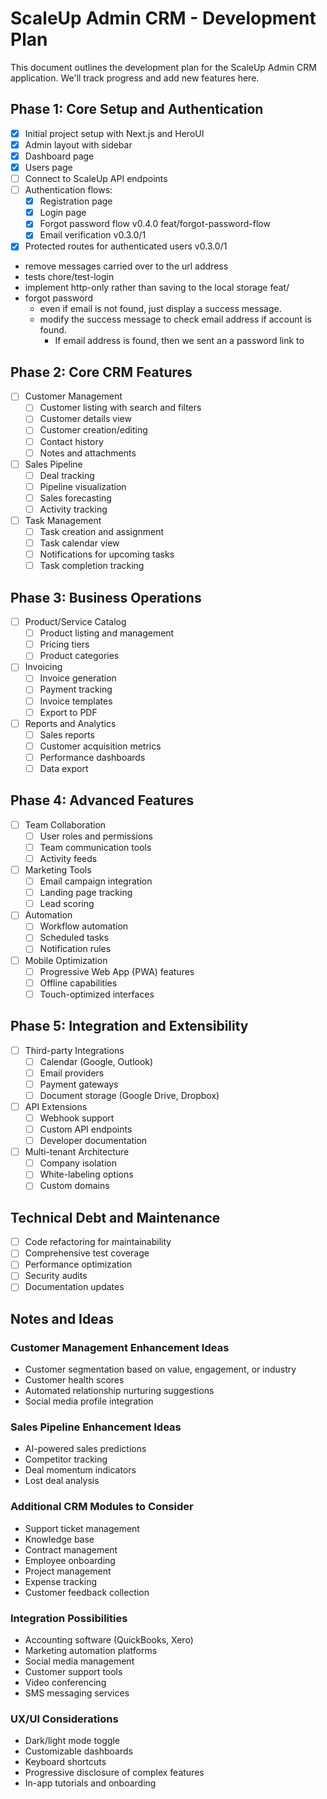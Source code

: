 # ScaleUp Admin CRM - Development Plan

This document outlines the development plan for the ScaleUp Admin CRM application. We'll track progress and add new features here.

## Phase 1: Core Setup and Authentication

- [x] Initial project setup with Next.js and HeroUI
- [x] Admin layout with sidebar
- [x] Dashboard page
- [x] Users page
- [ ] Connect to ScaleUp API endpoints
- [ ] Authentication flows:
  - [x] Registration page
  - [x] Login page
  - [x] Forgot password flow v0.4.0 feat/forgot-password-flow
  - [x] Email verification v0.3.0/1
- [x] Protected routes for authenticated users v0.3.0/1
- remove messages carried over to the url address
- tests chore/test-login
- implement http-only rather than saving to the local storage feat/
- forgot password
  - even if email is not found, just display a success message.
  - modify the success message to check email address if account is found.
    - If email address is found, then we sent an a password link to

## Phase 2: Core CRM Features

- [ ] Customer Management
  - [ ] Customer listing with search and filters
  - [ ] Customer details view
  - [ ] Customer creation/editing
  - [ ] Contact history
  - [ ] Notes and attachments
- [ ] Sales Pipeline
  - [ ] Deal tracking
  - [ ] Pipeline visualization
  - [ ] Sales forecasting
  - [ ] Activity tracking
- [ ] Task Management
  - [ ] Task creation and assignment
  - [ ] Task calendar view
  - [ ] Notifications for upcoming tasks
  - [ ] Task completion tracking

## Phase 3: Business Operations

- [ ] Product/Service Catalog
  - [ ] Product listing and management
  - [ ] Pricing tiers
  - [ ] Product categories
- [ ] Invoicing
  - [ ] Invoice generation
  - [ ] Payment tracking
  - [ ] Invoice templates
  - [ ] Export to PDF
- [ ] Reports and Analytics
  - [ ] Sales reports
  - [ ] Customer acquisition metrics
  - [ ] Performance dashboards
  - [ ] Data export

## Phase 4: Advanced Features

- [ ] Team Collaboration
  - [ ] User roles and permissions
  - [ ] Team communication tools
  - [ ] Activity feeds
- [ ] Marketing Tools
  - [ ] Email campaign integration
  - [ ] Landing page tracking
  - [ ] Lead scoring
- [ ] Automation
  - [ ] Workflow automation
  - [ ] Scheduled tasks
  - [ ] Notification rules
- [ ] Mobile Optimization
  - [ ] Progressive Web App (PWA) features
  - [ ] Offline capabilities
  - [ ] Touch-optimized interfaces

## Phase 5: Integration and Extensibility

- [ ] Third-party Integrations
  - [ ] Calendar (Google, Outlook)
  - [ ] Email providers
  - [ ] Payment gateways
  - [ ] Document storage (Google Drive, Dropbox)
- [ ] API Extensions
  - [ ] Webhook support
  - [ ] Custom API endpoints
  - [ ] Developer documentation
- [ ] Multi-tenant Architecture
  - [ ] Company isolation
  - [ ] White-labeling options
  - [ ] Custom domains

## Technical Debt and Maintenance

- [ ] Code refactoring for maintainability
- [ ] Comprehensive test coverage
- [ ] Performance optimization
- [ ] Security audits
- [ ] Documentation updates

## Notes and Ideas

### Customer Management Enhancement Ideas
- Customer segmentation based on value, engagement, or industry
- Customer health scores
- Automated relationship nurturing suggestions
- Social media profile integration

### Sales Pipeline Enhancement Ideas
- AI-powered sales predictions
- Competitor tracking
- Deal momentum indicators
- Lost deal analysis

### Additional CRM Modules to Consider
- Support ticket management
- Knowledge base
- Contract management
- Employee onboarding
- Project management
- Expense tracking
- Customer feedback collection

### Integration Possibilities
- Accounting software (QuickBooks, Xero)
- Marketing automation platforms
- Social media management
- Customer support tools
- Video conferencing
- SMS messaging services

### UX/UI Considerations
- Dark/light mode toggle
- Customizable dashboards
- Keyboard shortcuts
- Progressive disclosure of complex features
- In-app tutorials and onboarding 